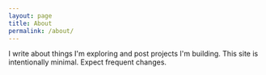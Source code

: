 ```yaml
---
layout: page
title: About
permalink: /about/
---
```


I write about things I'm exploring and post projects I'm building.
This site is intentionally minimal. Expect frequent changes.